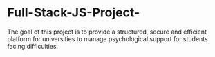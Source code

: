 # Full-Stack-JS-Project-
The goal of this project is to provide a structured, secure and efficient platform for universities to manage psychological support for students facing difficulties.

